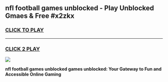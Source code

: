 
## nfl football games unblocked - Play Unblocked Gmaes & Free #x2zkx
<h3>
<a href="https://news.freeplayer.one?title=nfl_football_games_unblocked&ref=03M">CLICK TO PLAY</a></h3>
<hr>

<h3>
<a href="https://news.freeplayer.one?title=nfl_football_games_unblocked&ref=03M">CLICK 2 PLAY</a>
  
</h3>

<a href="https://news.freeplayer.one?title=nfl_football_games_unblocked&ref=03M"><img src="https://clearcache.store/games.png"></a>


**nfl football games unblocked games unblocked: Your Gateway to Fun and Accessible Online Gaming**
